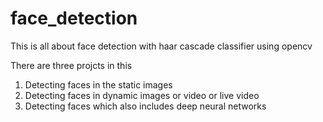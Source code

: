 # face_detection
This is all about face detection with haar cascade classifier using opencv


There are three projcts in this
1) Detecting faces in the static images
2) Detecting faces in dynamic images or video or live video
3) Detecting faces which also includes deep neural networks
